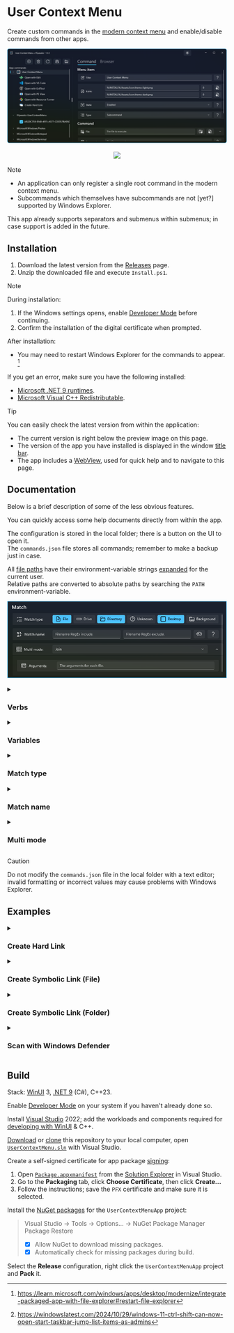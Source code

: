 # User Context Menu

Create custom commands in the [modern context menu][contextmenu] and enable/disable commands from other apps.

<p align="center">
  <img alt="Preview" src="assets/preview.png"> <br/> <br/>
  <a href="https://github.com/flipeador/user-context-menu/releases/download/v1.0.1/package.x64.7z">
    <img src="https://img.shields.io/badge/Releases-Direct download (v1.0.1)-orange.svg?style=for-the-badge"/>
  </a>
</p>

> [!NOTE]
> - An application can only register a single root command in the modern context menu.
> - Subcommands which themselves have subcommands are not [yet?] supported by Windows Explorer.
>
> This app already supports separators and submenus within submenus; in case support is added in the future.

## Installation

1. Download the latest version from the [Releases][releases] page.
2. Unzip the downloaded file and execute `Install.ps1`.

> [!NOTE]
> During installation:
> 1. If the Windows settings opens, enable [Developer Mode][devmode] before continuing.
> 2. Confirm the installation of the digital certificate when prompted.
>
> After installation:
> - You may need to restart Windows Explorer for the commands to appear. [^1]
>
> If you get an error, make sure you have the following installed:
> - [Microsoft .NET 9 runtimes][netrt].
> - [Microsoft Visual C++ Redistributable][mvcpp].

> [!TIP]
> You can easily check the latest version from within the application:
> - The current version is right below the preview image on this page.
> - The version of the app you have installed is displayed in the window [title bar][titlebar].
> - The app includes a [WebView][webview], used for quick help and to navigate to this page.

## Documentation

Below is a brief description of some of the less obvious features.

You can quickly access some help documents directly from within the app.

The configuration is stored in the local folder; there is a button on the UI to open it. \
The `commands.json` file stores all commands; remember to make a backup just in case.

All [file paths][fpathfmt] have their environment-variable strings [expanded][expenvstr] for the current user. \
Relative paths are converted to absolute paths by searching the `PATH` environment-variable.

<p align="center">
  <img alt="Preview" src="assets/preview-match.png">
</p>

<details>
<summary><h3>Verbs</h3></summary>

Specifies the action to be performed on the file to execute. \
The set of available verbs depends on the particular file or folder.

A special verb `MsgBox` has been added to make it easy to test your commands. \
Instead of executing the specified file, it will simply display an informational message.

The `RunAs` verb is enforced when the user invokes the command while pressing
<kbd><kbd>CTRL</kbd>+<kbd>SHIFT</kbd></kbd>. [^2]

<https://learn.microsoft.com/en-us/windows/win32/api/shellapi/nf-shellapi-shellexecutew#:~:text=the%20action%20to%20be%20performed>

<https://learn.microsoft.com/en-us/windows/win32/api/shellapi/ns-shellapi-shellexecuteinfow#:~:text=the%20action%20to%20be%20performed>

</details>

<details>
<summary><h3>Variables</h3></summary>

The variables described in the tables below can be specified in some controls.

You can also specify user and system variables; see [`environment-variables-editor`][envvars].

#### General

The background path is empty in locations such as `This PC` and `Quick Access`. \
To display the context menu in these locations, enable `Unknown` in **Match type**.

| Variable | Description |
| --- | --- |
| [`%:LOCAL%`][local] | The app's local data folder path. |
| [`%:INSTALL%`][install] | The app's install folder path. |
| `%:DESKTOP%` | The desktop folder path for the current user. |
| `%:BACKGROUND%` | The location where the menu is invoked. |

#### Command line / Arguments

The following variables are only available in **Command line** and **Arguments**:

| Variable | Description |
| --- | --- |
| [`%:PARENT%`][parent] | The path of the parent path. |
| `%:PATH%` | The path of the file or directory. |
| [`%:NAME%`][name] | The name of the file or directory. |
| [`%:STEM%`][stem] | The filename without the final extension. |
| [`%:EXT%`][ext] | The file extension path component. |

The following are the default values for **Command line** and **Arguments**:

| Command line | Arguments | W. Directory | Multi mode |
| --- | --- | --- | --- |
| `"%:PATH%"` | N/A | ANY | `Off` |
| `%:PATH%` | `"%:PATH%"` | ANY | `Each` |
| `%:PATH%` | `"%:NAME%"` | EMPTY | `Join` |
| `%:PATH%` | `"%:PATH%"` | NOT EMPTY | `Join` |

</details>

<details>
<summary><h3>Match type</h3></summary>

Specifies where the context menu should be displayed.

| Match type | Description |
| --- | --- |
| `File` | The selection consists of one or more files. |
| `Drive` | The selection consists of one or more drives. |
| `Directory` | The selection consists of one or more folders. |
| `Unknown` | Unknown location (e.g. `This PC` and `Quick Access`) |
| `Desktop` | The actual desktop; not displayed in the file explorer.  |
| `Background` | The background directory; no files or folders selected. |

</details>

<details>
<summary><h3>Match name</h3></summary>

Specifies inclusion and exclusion [RegEx][regex] filters on the name of the selected items.

This is especially useful to display the context menu depending on the file extension.

For example, the following regular expression is for images:

```
\.(jpe?g|gif|tiff|a?png|webp|avif|jxl)$
```

</details>

<details>
<summary><h3>Multi mode</h3></summary>

Specifies the behavior when multiple items are selected.

| Mode | Description |
| --- | --- |
| `Off` | Hide the command if `>1` items are selected. |
| `Each` | Execute the file individually for each selected item. |
| `Join` | Execute the file once; items are concatenated with a space. |

The arguments are useful when using the `Join` mode.

For example, if you need to prefix the items with `-f`:

> File: `cmd.exe` \
> Command line: `/k echo %:PATH%` \
> Arguments: `-f "%:NAME%"`
>
> Result for two items: `-f "x.txt" -f "y.txt"`

If `%:PATH%` is enclosed in double quotation marks in the command line, the result will be:

```
"-f "x.txt" -f "y.txt""
```

Therefore, avoid double quotation marks with `%:PATH%` in the command line when using `Each` and `Join` modes .

</details>

> [!CAUTION]
> Do not modify the `commands.json` file in the local folder with a text editor; \
> invalid formatting or incorrect values may cause problems with Windows Explorer.

## Examples

<details>
<summary><h3>Create Hard Link</h3></summary>

| Name | Value |
| --- | --- |
| Icon | `imageres.dll` `-5322` |
| File | `%ComSpec%` |
| Show Window | `Hide` |
| Command line | `/c mklink /h "%:NAME%.hlnk" "%:NAME%"` |
| Match type | `File` |
| Match name | `⠀` `\.(hlnk)$` |

</details>

<details>
<summary><h3>Create Symbolic Link (File)</h3></summary>

| Name | Value |
| --- | --- |
| Icon | `shell32.dll` `-133` |
| File | `%ComSpec%` |
| Show Window | `Hide` |
| Command line | `/c mklink "%:NAME%.slnk" "%:NAME%"` |
| Match type | `File` |
| Match name | `⠀` `\.(slnk)$` |

</details>

<details>
<summary><h3>Create Symbolic Link (Folder)</h3></summary>

| Name | Value |
| --- | --- |
| Icon | `imageres.dll` `-5382` |
| File | `%ComSpec%` |
| Show Window | `Hide` |
| Command line | `/c mklink /d "%:NAME%.slnk" "%:NAME%"` |
| Match type | `Directory` |
| Match name | `⠀` `\.(slnk)$` |

</details>

<details>
<summary><h3>Scan with Windows Defender</h3></summary>

| Name | Value |
| --- | --- |
| File | `%ComSpec%` |
| Command line | `/k call "%ProgramFiles%\Windows Defender\MpCmdRun.exe" -Scan -ScanType 3 -File "%:PATH%" -DisableRemediation` |
| Match type | `File` `Directory` |

</details>

## Build

Stack: [WinUI][winui] 3, [.NET 9][net9] (C#), C++23.

Enable [Developer Mode][devmode] on your system if you haven't already done so.

Install [Visual Studio][vs] 2022; add the workloads and components required for [developing with WinUI][winuigs] & C++.

[Download][downl] or [clone][clone] this repository to your local computer, open [`UserContextMenu.sln`](src/UserContextMenu.sln) with Visual Studio.

Create a self-signed certificate for app package [signing][signing]:
1. Open [`Package.appxmanifest`](src/UserContextMenuApp/Package.Release.appxmanifest) from the [Solution Explorer][solexpl] in Visual Studio.
2. Go to the **Packaging** tab, click **Choose Certificate**, then click **Create...**
3. Follow the instructions; save the `PFX` certificate and make sure it is selected.

Install the [NuGet packages](src/UserContextMenuApp/UserContextMenuApp.csproj) for the `UserContextMenuApp` project:
> Visual Studio → Tools → Options… → NuGet Package Manager \
> Package Restore
> - [x] Allow NuGet to download missing packages.
> - [x] Automatically check for missing packages during build.

Select the **Release** configuration, right click the `UserContextMenuApp` project and **Pack** it.

[^1]: <https://learn.microsoft.com/windows/apps/desktop/modernize/integrate-packaged-app-with-file-explorer#restart-file-explorer>
[^2]: <https://windowslatest.com/2024/10/29/windows-11-ctrl-shift-can-now-open-start-taskbar-jump-list-items-as-admins>

<!-- Reference Links -->
[vs]: https://visualstudio.microsoft.com
[net9]: https://dotnet.microsoft.com/download/dotnet/9.0
[netrt]: https://learn.microsoft.com/en-us/dotnet/core/install/windows#install-the-runtime
[mvcpp]: https://learn.microsoft.com/en-us/cpp/windows/latest-supported-vc-redist#latest-microsoft-visual-c-redistributable-version
[envvars]: https://github.com/flipeador/environment-variables-editor
[releases]: https://github.com/flipeador/user-context-menu/releases

[regex]: https://regular-expressions.info
[parent]: https://en.cppreference.com/w/cpp/filesystem/path/parent_path.html
[name]: https://en.cppreference.com/w/cpp/filesystem/path/filename.html
[stem]: https://en.cppreference.com/w/cpp/filesystem/path/stem.html
[ext]: https://en.cppreference.com/w/cpp/filesystem/path/extension.html

[winui]: https://github.com/Microsoft/microsoft-ui-xaml
[winuigs]: https://learn.microsoft.com/windows/apps/get-started/start-here
[signing]: https://learn.microsoft.com/windows/msix/package/create-certificate-package-signing
[solexpl]: https://learn.microsoft.com/visualstudio/ide/use-solution-explorer
[devmode]: https://learn.microsoft.com/windows/apps/get-started/enable-your-device-for-development
[webview]: https://learn.microsoft.com/en-us/windows/winui/api/microsoft.ui.xaml.controls.webview2
[titlebar]: https://learn.microsoft.com/windows/windows-app-sdk/api/winrt/microsoft.ui.xaml.controls.titlebar
[fpathfmt]: https://learn.microsoft.com/dotnet/standard/io/file-path-formats
[expenvstr]: https://learn.microsoft.com/windows/win32/api/processenv/nf-processenv-expandenvironmentstringsw
[contextmenu]: https://learn.microsoft.com/windows/apps/get-started/make-apps-great-for-windows#context-menus

[local]: https://learn.microsoft.com/uwp/api/windows.storage.applicationdata.localfolder
[install]: https://learn.microsoft.com/uwp/api/windows.applicationmodel.package.installedlocation

[downl]: https://github.com/flipeador/user-context-menu/archive/refs/heads/main.zip
[clone]: https://docs.github.com/en/repositories/creating-and-managing-repositories/cloning-a-repository
